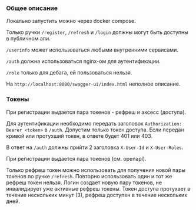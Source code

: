 ### Общее описание

Локально запустить можно через docker compose.

Только ручки `/register`, `/refresh` и `/login` должны могут быть доступны в публичном апи. 

`/userinfo` может использоваться любыми внутренними сервисами. 

`/auth` должна использоваться nginx-ом для аутентификации.

`/role` только для дебага, ей пользоваться нельзя.

На `http://localhost:8080/swagger-ui/index.html` неполное описание.

### Токены
При регистрации выдается пара токенов - рефреш и аксесс (доступа).

Для аутентификации необходимо передать заголовок `Authorization: Bearer <token>` в `/auth`. Допустим
только токен доступа. Если передан кривой или протухший токен, в ответе будет 401 или 403.

В ответ на `/auth` должны прийти 2 заголовка `X-User-Id` и `X-User-Roles`.

При регистрации выдается пара токенов (см. openapi).

Только рефреш токен можно использовать для получения новой пары токенов по ручке `/refresh`. Повторно использовать
один и тот же рефреш токен нельзя. Логин создает новую пару токенов, не инвалидирует уже активные рефреш токены.
Токен доступа протухает в течение нескольких минут (3), рефреш доступен в течение нескольких дней.



